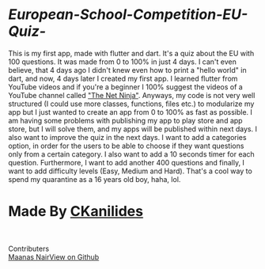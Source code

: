 <h1> <i>European-School-Competition-EU-Quiz-</i></h1>
<p>This is my first app, made with flutter and dart. It's a quiz about the EU with 100 questions. It was made from 0 to 100% in just 4 days. I can't even believe, that 4 days ago I didn't knew even how to print a "hello world" in dart, and now, 4 days later I created my first app. I learned flutter from YouTube videos and if you're a beginner I 100% suggest the videos of a YouTube channel called <a href="http://youtube.com/TheNetNinja">"The Net Ninja"</a>. Anyways, my code is not very well structured (I could use more classes, functions, files etc.) to modularize my app but I just wanted to create an app from 0 to 100% as fast as possible. I am having some problems with publishing my app to play store and app store, but I will solve them, and my apps will be published within next days. I also want to improve the quiz in the next days. I want to add a categories option, in order for the users to be able to choose if they want questions only from a certain category. I also want to add a 10 seconds timer for each question. Furthermore, I want to add another 400 questions and finally, I want to add difficulty levels (Easy, Medium and Hard).  That's a cool way to spend my quarantine as a 16 years old boy, haha, lol.</p>


<footer><h1>Made By <a href="https://github.com/CKaniklides/">CKanilides</a></h1>
  <br><p>Contributers<br><a href="http://maanasnair.in">Maanas Nair</a><span><span><a href="http://github.com/MaanasNair">View on Github</a></p></footer>
